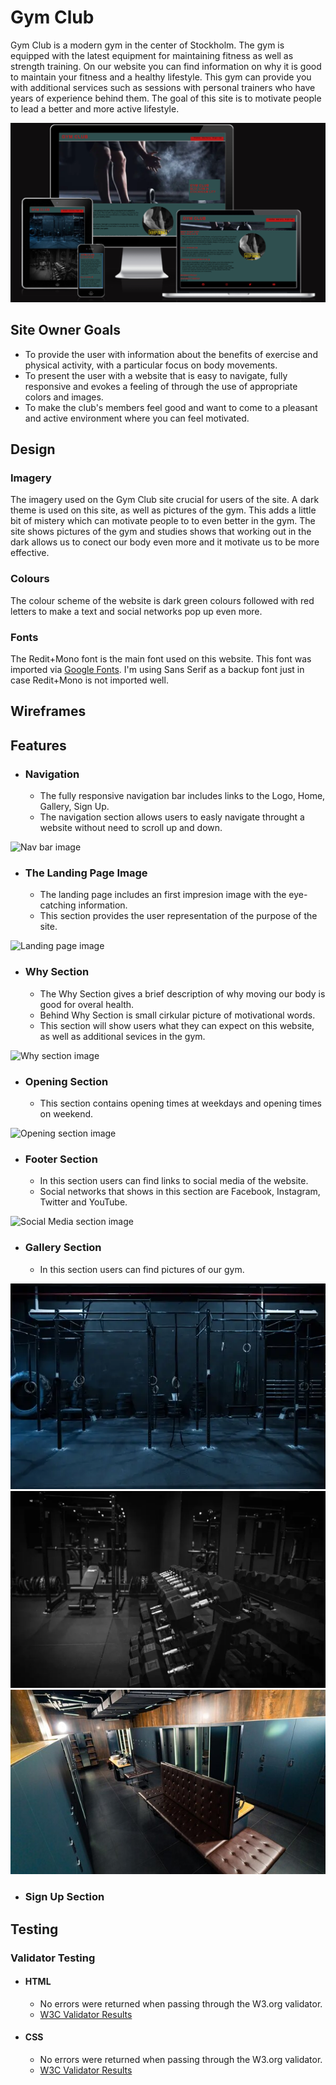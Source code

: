 # Gym Club
Gym Club is a modern gym in the center of Stockholm. The gym is equipped with the latest equipment for maintaining fitness as well as strength training. On our website you can find information on why it is good to maintain your fitness and a healthy lifestyle. This gym can provide you with additional services such as sessions with personal trainers who have years of experience behind them. The goal of this site is to motivate people to lead a better and more active lifestyle.

![Gym Club Am I Responsive Image](assets/screenshots/readmebild.png)

## Site Owner Goals 
- To provide the user with information about the benefits of exercise and physical activity, with a particular focus on body movements.
- To present the user with a website that is easy to navigate, fully responsive and evokes a feeling of through the use of appropriate colors and images.
- To make the club's members feel good and want to come to a pleasant and active environment where you can feel motivated.

## Design

### Imagery
The imagery used on the Gym Club site  crucial for users of the site. A dark theme is used on this site, as well as pictures of the gym. This adds a little bit of mistery which can motivate people to to even better in the gym. The site shows pictures of the gym and studies shows that working out in the dark allows us to conect our body even more and it motivate us to be more effective. 

### Colours
The colour scheme of the website is dark green colours followed with red letters to make a text and social networks pop up even more. 

### Fonts
The Redit+Mono font is the main font used on this website. This font was imported via [Google Fonts](https://fonts.google.com/). I'm using Sans Serif as a backup font just in case Redit+Mono is not imported well.

## Wireframes

## Features
- ### Navigation

    - The fully responsive navigation bar includes links to the Logo, Home, Gallery, Sign Up.
    - The navigation section allows users to easly navigate throught a website without need to scroll up and down.


![Nav bar image](assets/)

- ### The Landing Page Image
    - The landing page includes an first impresion image with the eye-catching information.
    - This section provides the user representation of the purpose of the site.


![Landing page image](assets/) 

- ### Why Section
    - The Why Section gives a brief description of why moving our body is good for overal health. 
    - Behind Why Section is small cirkular picture of motivational words.
    - This section will show users what they can expect on this website, as well as additional sevices in the gym.

![Why section image](assets/)

- ### Opening Section
    - This section contains opening times at weekdays and opening times on weekend.
    
![Opening section image](assets/)

- ### Footer Section
    - In this section users can find links to social media of the website.
    - Social networks that shows in this section are Facebook, Instagram, Twitter and YouTube.

![Social Media section image](assets/)

- ### Gallery Section
    - In this section users can find pictures of our gym.

![Gallery Section images](assets/images/Gym1.webp)
![Gallery Section images](assets/images/Gym2.webp)
![Gallery Section images](assets/images/dressroom(1).jpg)

- ### Sign Up Section


## Testing

### Validator Testing
- #### HTML
    - No errors were returned when passing through the W3.org validator.
    - [W3C Validator Results](https://validator.w3.org/nu/?showsource=yes&doc=https%3A%2F%2FErmaa8.github.io%2FGym-club%2Findex.html)

- #### CSS
    - No errors were returned when passing through the W3.org validator.
    - [W3C Validator Results](https://validator.w3.org/nu/#textarea)




    




    
  




    




 


    

  
    
 
    






